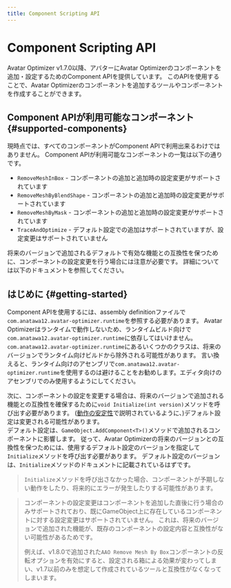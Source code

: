 ```yaml
---
title: Component Scripting API
---
```


# Component Scripting API

Avatar Optimizer v1.7.0以降、アバターにAvatar Optimizerのコンポーネントを追加・設定するためのComponent APIを提供しています。
このAPIを使用することで、Avatar Optimizerのコンポーネントを追加するツールやコンポーネントを作成することができます。

## Component APIが利用可能なコンポーネント {#supported-components}

現時点では、すべてのコンポーネントがComponent APIで利用出来るわけではありません。
Component APIが利用可能なコンポーネントの一覧は以下の通りです。

- `RemoveMeshInBox` - コンポーネントの追加と追加時の設定変更がサポートされています
- `RemoveMeshByBlendShape` - コンポーネントの追加と追加時の設定変更がサポートされています
- `RemoveMeshByMask` - コンポーネントの追加と追加時の設定変更がサポートされています
- `TraceAndOptimize` - デフォルト設定での追加はサポートされていますが、設定変更はサポートされていません

将来のバージョンで追加されるデフォルトで有効な機能との互換性を保つために、コンポーネントの設定変更を行う場合には注意が必要です。
詳細については以下のドキュメントを参照してください。

## はじめに {#getting-started}

Component APIを使用するには、assembly definitionファイルで`com.anatawa12.avatar-optimizer.runtime`を参照する必要があります。
Avatar Optimizerはランタイムで動作しないため、ランタイムビルド向けで`com.anatawa12.avatar-optimizer.runtime`に依存してはいけません。\
`com.anatawa12.avatar-optimizer.runtime`にあるいくつかのクラスは、将来のバージョンでランタイム向けビルドから除外される可能性があります。
言い換えると、ランタイム向けのアセンブリで`com.anatawa12.avatar-optimizer.runtime`を使用するのは避けることをお勧めします。エディタ向けのアセンブリでのみ使用するようにしてください。

次に、コンポーネントの設定を変更する場合は、将来のバージョンで追加される機能との互換性を確保するために`void Initialize(int version)`メソッドを呼び出す必要があります。
([動作の安定性](../../basic-concept/#behavior-stability)で説明されているように、)デフォルト設定は変更される可能性があります。\
デフォルト設定は、`GameObject.AddComponent<T>()`メソッドで追加されるコンポーネントに影響します。
従って、Avatar Optimizerの将来のバージョンとの互換性を保つためには、使用するデフォルト設定のバージョンを指定して`Initialize`メソッドを呼び出す必要があります。
デフォルト設定のバージョンは、`Initialize`メソッドのドキュメントに記載されているはずです。

<blockquote class="book-hint warning">

`Initialize`メソッドを呼び出さなかった場合、コンポーネントが予期しない動作をしたり、将来的にエラーが発生したりする可能性があります。

</blockquote>

<blockquote class="book-hint info">

コンポーネントの設定変更はコンポーネントを追加した直後に行う場合のみサポートされており、既にGameObject上に存在しているコンポーネントに対する設定変更はサポートされていません。
これは、将来のバージョンで追加された機能が、既存のコンポーネントの設定内容と互換性がない可能性があるためです。

例えば、v1.8.0で追加された`AAO Remove Mesh By Box`コンポーネントの反転オプションを有効にすると、設定される箱による効果が変わってしまい、v1.7以前のみを想定して作成されているツールと互換性がなくなってしまいます。

</blockquote>
